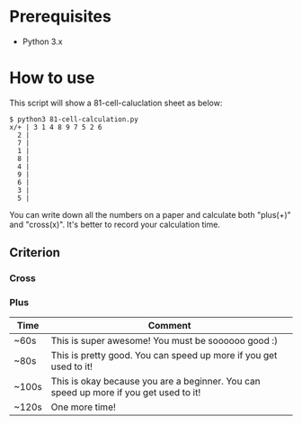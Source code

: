 # Prerequisites
- Python 3.x

# How to use
This script will show a 81-cell-caluclation sheet as below:
~~~
$ python3 81-cell-calculation.py
x/+ | 3 1 4 8 9 7 5 2 6
  2 |
  7 |
  1 |
  8 |
  4 |
  9 |
  6 |
  3 |
  5 |
~~~

You can write down all the numbers on a paper and calculate both "plus(+)" and "cross(x)". It's better to record your calculation time.

## Criterion
### Cross
### Plus
Time | Comment
---  |---
~60s | This is super awesome! You must be soooooo good :)
~80s | This is pretty good. You can speed up more if you get used to it!
~100s| This is okay because you are a beginner. You can speed up more if you get used to it!
~120s| One more time!